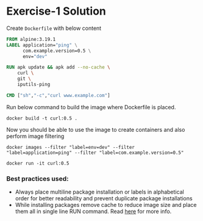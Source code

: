 # Exercise-1 Solution

Create `Dockerfile` with below content
```Dockerfile
FROM alpine:3.19.1
LABEL application="ping" \
      com.example.version=0.5 \
      env="dev"

RUN apk update && apk add --no-cache \
    curl \
    git \
    iputils-ping

CMD ["sh","-c","curl www.example.com"]
```

Run below command to build the image where Dockerfile is placed.
```shell
docker build -t curl:0.5 .
```
Now you should be able to use the image to create containers and also perform image filtering

```shell
docker images --filter "label=env=dev" --filter "label=application=ping" --filter "label=com.example.version=0.5"
```

```shell
docker run -it curl:0.5
```

### Best practices used:

- Always place multiline package installation or labels in alphabetical order for better readability and prevent duplicate package installations
- While installing packages remove cache to reduce image size and place them all in single line RUN command. Read [here](https://docs.docker.com/develop/develop-images/instructions/#label) for more info.


